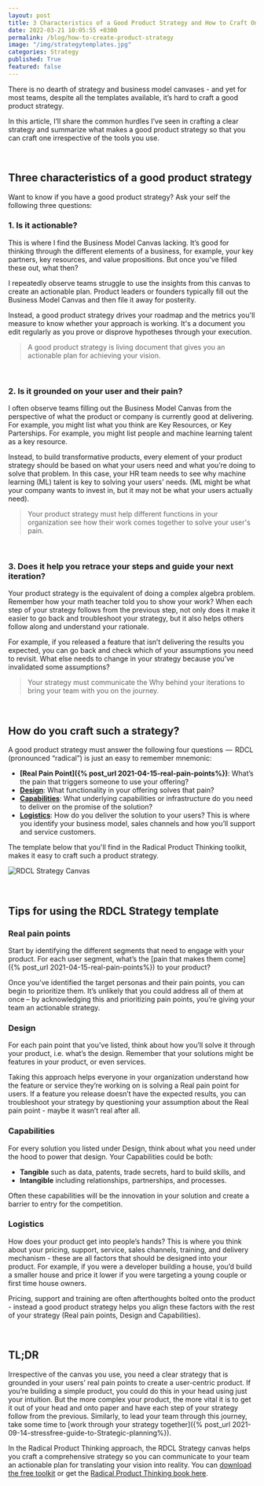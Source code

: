 ```yaml
---
layout: post
title: 3 Characteristics of a Good Product Strategy and How to Craft One
date: 2022-03-21 10:05:55 +0300
permalink: /blog/how-to-create-product-strategy
image: "/img/strategytemplates.jpg"
categories: Strategy
published: True
featured: false
---
```


There is no dearth of strategy and business model canvases - and yet for most teams, despite all the templates available, it’s hard to craft a good product strategy.

In this article, I’ll share the common hurdles I’ve seen in crafting a clear strategy and summarize what makes a good product strategy so that you can craft one irrespective of the tools you use.

<br>

## Three characteristics of a good product strategy

Want to know if you have a good product strategy? Ask your self the following three questions:

### 1. Is it actionable?

This is where I find the Business Model Canvas lacking. It’s good for thinking through the different elements of a business, for example, your key partners, key resources, and value propositions. But once you’ve filled these out, what then?

I repeatedly observe teams struggle to use the insights from this canvas to create an actionable plan. Product leaders or founders typically fill out the Business Model Canvas and then file it away for posterity.

Instead, a good product strategy drives your roadmap and the metrics you'll measure to know whether your approach is working. It's a document you edit regularly as you prove or disprove hypotheses through your execution.

> A good product strategy is living document that gives you an actionable plan for achieving your vision.

<br>

### 2. Is it grounded on your user and their pain?

I often observe teams filling out the Business Model Canvas from the perspective of what the product or company is currently good at delivering. For example, you might list what you think are Key Resources, or Key Parterships. For example, you might list people and machine learning talent as a key resource.

Instead, to build transformative products, every element of your product strategy should be based on what your users need and what you’re doing to solve that problem. In this case, your HR team needs to see why machine learning (ML) talent is key to solving your users' needs. (ML might be what your company wants to invest in, but it may not be what your users actually need).

> Your product strategy must help different functions in your organization see how their work comes together to solve your user's pain.

<br>

### 3. Does it help you retrace your steps and guide your next iteration?

Your product strategy is the equivalent of doing a complex algebra problem. Remember how your math teacher told you to show your work? When each step of your strategy follows from the previous step, not only does it make it easier to go back and troubleshoot your strategy, but it also helps others follow along and understand your rationale.

For example, if you released a feature that isn’t delivering the results you expected, you can go back and check which of your assumptions you need to revisit. What else needs to change in your strategy because you’ve invalidated some assumptions?

> Your strategy must communicate the Why behind your iterations to bring your team with you on the journey.

<br>

## How do you craft such a strategy?

A good product strategy must answer the following four questions  —  RDCL (pronounced “radical”) is just an easy to remember mnemonic:

- **[Real Pain Point]({% post_url 2021-04-15-real-pain-points%})**: What’s the pain that triggers someone to use your offering?
- **[Design](https://medium.com/radical-product/design-connecting-your-product-to-your-users-f1ce073ca5d6)**: What functionality in your offering solves that pain?
- **[Capabilities](https://medium.com/radical-product/product-strategy-the-capabilities-that-enable-your-vision-d9a7732c7d12)**: What underlying capabilities or infrastructure do you need to deliver on the promise of the solution?
- **[Logistics](https://medium.com/radical-product/logistics-the-hidden-product-strategy-weapon-thats-often-overlooked-a11fdf8dd031)**: How do you deliver the solution to your users? This is where you identify your business model, sales channels and how you’ll support and service customers.

The template below that you'll find in the Radical Product Thinking toolkit, makes it easy to craft such a product strategy.

![RDCL Strategy Canvas]({{site.baseurl}}/img/Strategy.jpg)

<br>

## Tips for using the RDCL Strategy template

### Real pain points

Start by identifying the different segments that need to engage with your product. For each user segment, what’s the [pain that makes them come]({% post_url 2021-04-15-real-pain-points%}) to your product?

Once you’ve identified the target personas and their pain points, you can begin to prioritize them. It’s unlikely that you could address all of them at once – by acknowledging this and prioritizing pain points, you’re giving your team an actionable strategy.

### Design

For each pain point that you’ve listed, think about how you’ll solve it through your product, i.e. what’s the design. Remember that your solutions might be features in your product, or even services.

Taking this approach helps everyone in your organization understand how the feature or service they’re working on is solving a Real pain point for users. If a feature you release doesn’t have the expected results, you can troubleshoot your strategy by questioning your assumption about the Real pain point - maybe it wasn’t real after all.

### Capabilities

For every solution you listed under Design, think about what you need under the hood to power that design. Your Capabilities could be both:

- **Tangible** such as data, patents, trade secrets, hard to build skills, and
- **Intangible** including relationships, partnerships, and processes.

Often these capabilities will be the innovation in your solution and create a barrier to entry for the competition.

### Logistics

How does your product get into people’s hands? This is where you think about your pricing, support, service, sales channels, training, and delivery mechanism - these are all factors that should be designed into your product. For example, if you were a developer building a house, you’d build a smaller house and price it lower if you were targeting a young couple or first time house owners.

Pricing, support and training are often afterthoughts bolted onto the product - instead a good product strategy helps you align these factors with the rest of your strategy (Real pain points, Design and Capabilities).

<br>

## TL;DR

Irrespective of the canvas you use, you need a clear strategy that is grounded in your users’ real pain points to create a user-centric product. If you’re building a simple product, you could do this in your head using just your intuition. But the more complex your product, the more vital it is to get it out of your head and onto paper and have each step of your strategy follow from the previous. Similarly, to lead your team through this journey, take some time to [work through your strategy together]({% post_url 2021-09-14-stressfree-guide-to-Strategic-planning%}).

In the Radical Product Thinking approach, the RDCL Strategy canvas helps you craft a comprehensive strategy so you can communicate to your team an actionable plan for translating your vision into reality. You can [download the free toolkit](https://www.radicalproduct.com/toolkit/) or get the [Radical Product Thinking book here](https://www.amazon.com/Radical-Product-Thinking-Mindset-Innovating/dp/1523093315/ref=sr_1_1?crid=34UHRMWP3UH9Q&dchild=1&keywords=radical+product+thinking&qid=1631634297&s=books&sr=1-1).
